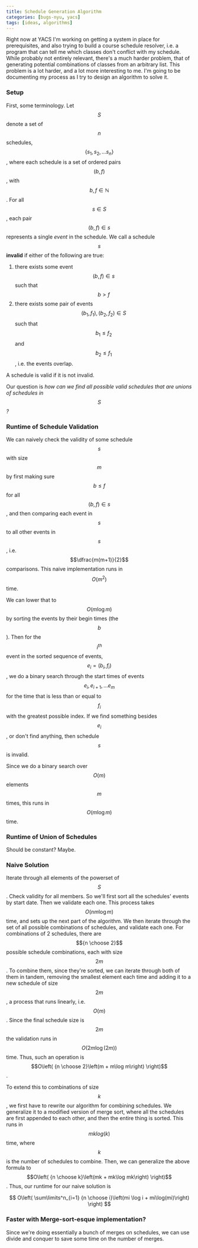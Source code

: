 ```yaml
---
title: Schedule Generation Algorithm
categories: [bugs-nyu, yacs]
tags: [ideas, algorithms]
---
```

Right now at YACS I'm working on getting a system in place for prerequisites, and
also trying to build a course schedule resolver, i.e. a program that can tell me
which classes don't conflict with my schedule. While probably not entirely relevant,
there's a much harder problem, that of generating potential combinations of classes
from an arbitrary list. This problem is a lot harder, and a lot more interesting to
me. I'm going to be documenting my process as I try to design an algorithm to solve
it.

### Setup
First, some terminology. Let $$S$$ denote a set of $$n$$ schedules,
$$\left\{ s_1, s_2, \ldots s_n \right\}$$, where each schedule is a set of ordered
pairs $$(b, f)$$, with $$b,f \in \mathbb{N}$$. For all $$s \in S$$, each pair $$(b, f) \in s$$
represents a single *event* in the schedule. We call a schedule $$s$$ **invalid** if either
of the following are true:

1. there exists some event $$(b, f) \in s$$ such that $$b > f$$
2. there exists some pair of events $$(b_1, f_1), (b_2, f_2) \in S$$ such that $$b_1 \leq f_2$$
and $$b_2 \leq f_1$$, i.e. the events overlap.

A schedule is valid if it is not invalid.

Our question is *how can we find all possible valid schedules that are unions of
schedules in $$S$$?*

### Runtime of Schedule Validation
We can naively check the validity of some schedule $$s$$ with size $$m$$ by first making
sure $$b \leq f$$ for all $$(b, f) \in s$$, and then comparing each event in $$s$$
to all other events in $$s$$, i.e. $$\dfrac{m(m+1)}{2}$$ comparisons. This naive
implementation runs in $$O(m^2)$$ time.

We can lower that to $$O(m\log m)$$ by sorting the events by their begin times (the $$b$$).
Then for the $$i^{th}$$ event in the sorted sequence of events, $$e_i = (b_i, f_i)$$,
we do a binary search through the start times of events $$e_{i}, e_{i+1}, \ldots e_{m}$$
for the time that is less than or equal to $$f_i$$ with the greatest possible index.
If we find something besides $$e_i$$, or don't find anything, then schedule $$s$$ is invalid.

Since we do a binary search over $$O(m)$$ elements $$m$$ times, this runs in $$O(m\log m)$$ time.

<!-- TODO THIS CAN BE LINEAR -->

### Runtime of Union of Schedules
Should be constant? Maybe.

### Naive Solution
Iterate through all elements of the powerset of $$S$$. Check validity for all members.
So we'll first sort all the schedules' events by start date. Then we validate each one.
This process takes $$O(nm \log m)$$ time, and sets up the next part of the algorithm.
We then iterate through the set of all possible combinations of schedules, and validate
each one. For combinations of 2 schedules, there are $${n \choose 2}$$ possible
schedule combinations, each with size $$2m$$. To combine them, since they're sorted,
we can iterate through both of them in tandem, removing the smallest element each
time and adding it to a new schedule of size $$2m$$, a process that runs linearly, i.e. $$O(m)$$.
Since the final schedule size is $$2m$$ the validation runs in $$O(2m\log (2m))$$ time.
Thus, such an operation is $$O\left( {n \choose 2}\left(m + m\log m\right) \right)$$.

To extend this to combinations of size $$k$$, we first have to rewrite our algorithm
for combining schedules. We generalize it to a modified version of merge sort,
where all the schedules are first appended to each other, and then the entire thing
is sorted. This runs in $$mk log(k)$$ time, where $$k$$ is the number of schedules
to combine. Then, we can generalize the above formula to
$$O\left( {n \choose k}\left(mk + mk\log mk\right) \right)$$. Thus, our runtime
for our naive solution is

$$
O\left( \sum\limits^n_{i=1} {n \choose i}\left(mi \log i + mi\log(mi)\right) \right)
$$


### Faster with Merge-sort-esque implementation?
Since we're doing essentially a bunch of merges on schedules, we can use divide
and conquer to save some time on the number of merges.
